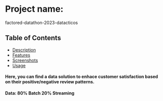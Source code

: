 # Project name: 

factored-datathon-2023-datacticos

## Table of Contents 
- [Description](#description)
- [Features](#features)
- [Screenshots](#screenshots)
- [Usage](#usage)

#### Here, you can find a data solution to enhace customer satisfaction based on their positive/negative review patterns.
#### Data: 80% Batch 20% Streaming 
